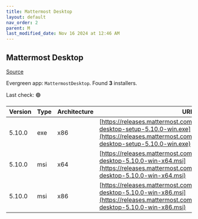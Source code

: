 ```yaml
---
title: Mattermost Desktop
layout: default
nav_order: 2
parent: M
last_modified_date: Nov 16 2024 at 12:46 AM
---
```


## Mattermost Desktop

[Source](https://github.com/mattermost/desktop)

Evergreen app: `MattermostDesktop`. Found **3** installers.

Last check: 🟢

| Version | Type | Architecture | URI                                                                                                                                                                              |
| ------- | ---- | ------------ | -------------------------------------------------------------------------------------------------------------------------------------------------------------------------------- |
| 5.10.0  | exe  | x86          | [https://releases.mattermost.com/desktop/5.10.0/mattermost-desktop-setup-5.10.0-win.exe](https://releases.mattermost.com/desktop/5.10.0/mattermost-desktop-setup-5.10.0-win.exe) |
| 5.10.0  | msi  | x64          | [https://releases.mattermost.com/desktop/5.10.0/mattermost-desktop-5.10.0-win-x64.msi](https://releases.mattermost.com/desktop/5.10.0/mattermost-desktop-5.10.0-win-x64.msi)     |
| 5.10.0  | msi  | x86          | [https://releases.mattermost.com/desktop/5.10.0/mattermost-desktop-5.10.0-win-x86.msi](https://releases.mattermost.com/desktop/5.10.0/mattermost-desktop-5.10.0-win-x86.msi)     |

